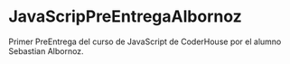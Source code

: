 # JavaScripPreEntregaAlbornoz
Primer PreEntrega del curso de JavaScript de CoderHouse por el alumno Sebastian Albornoz.

